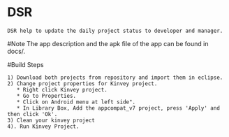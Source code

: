 # DSR
    DSR help to update the daily project status to developer and manager. 

#Note
	The app description and the apk file of the app can be found in docs/.

#Build Steps

	1) Download both projects from repository and import them in eclipse.
	2) Change project properties for Kinvey project. 
	   * Right click Kinvey project.
	   * Go to Properties.
	   * Click on Android menu at left side". 
	   * In Library Box, Add the appcompat_v7 project, press 'Apply' and then click 'Ok'.
	3) Clean your kinvey project
	4). Run Kinvey Project.
